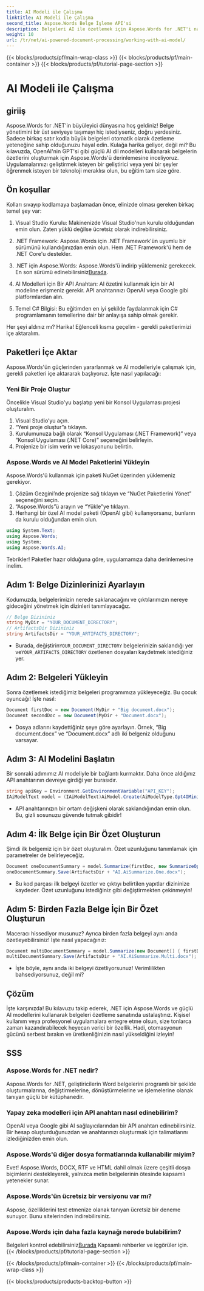 ```yaml
---
title: AI Modeli ile Çalışma
linktitle: AI Modeli ile Çalışma
second_title: Aspose.Words Belge İşleme API'si
description: Belgeleri AI ile özetlemek için Aspose.Words for .NET'i nasıl kullanacağınızı öğrenin. Belge yönetimini geliştirmek için kolay adımlar.
weight: 10
url: /tr/net/ai-powered-document-processing/working-with-ai-model/
---
```


{{< blocks/products/pf/main-wrap-class >}}
{{< blocks/products/pf/main-container >}}
{{< blocks/products/pf/tutorial-page-section >}}

# AI Modeli ile Çalışma

## giriiş

Aspose.Words for .NET'in büyüleyici dünyasına hoş geldiniz! Belge yönetimini bir üst seviyeye taşımayı hiç istediyseniz, doğru yerdesiniz. Sadece birkaç satır kodla büyük belgeleri otomatik olarak özetleme yeteneğine sahip olduğunuzu hayal edin. Kulağa harika geliyor, değil mi? Bu kılavuzda, OpenAI'nin GPT'si gibi güçlü AI dil modelleri kullanarak belgelerin özetlerini oluşturmak için Aspose.Words'ü derinlemesine inceliyoruz. Uygulamalarınızı geliştirmek isteyen bir geliştirici veya yeni bir şeyler öğrenmek isteyen bir teknoloji meraklısı olun, bu eğitim tam size göre.

## Ön koşullar

Kolları sıvayıp kodlamaya başlamadan önce, elinizde olması gereken birkaç temel şey var:

1. Visual Studio Kurulu: Makinenizde Visual Studio'nun kurulu olduğundan emin olun. Zaten yüklü değilse ücretsiz olarak indirebilirsiniz.
  
2. .NET Framework: Aspose.Words için .NET Framework'ün uyumlu bir sürümünü kullandığınızdan emin olun. Hem .NET Framework'ü hem de .NET Core'u destekler.

3.  .NET için Aspose.Words: Aspose.Words'ü indirip yüklemeniz gerekecek. En son sürümü edinebilirsiniz[Burada](https://releases.aspose.com/words/net/).

4. AI Modelleri için Bir API Anahtarı: AI özetini kullanmak için bir AI modeline erişmeniz gerekir. API anahtarınızı OpenAI veya Google gibi platformlardan alın.

5. Temel C# Bilgisi: Bu eğitimden en iyi şekilde faydalanmak için C# programlamanın temellerine dair bir anlayışa sahip olmak gerekir.

Her şeyi aldınız mı? Harika! Eğlenceli kısma geçelim - gerekli paketlerimizi içe aktaralım.

## Paketleri İçe Aktar

Aspose.Words'ün güçlerinden yararlanmak ve AI modelleriyle çalışmak için, gerekli paketleri içe aktararak başlıyoruz. İşte nasıl yapılacağı:

### Yeni Bir Proje Oluştur

Öncelikle Visual Studio'yu başlatıp yeni bir Konsol Uygulaması projesi oluşturalım.

1. Visual Studio’yu açın.
2. “Yeni proje oluştur”a tıklayın.
3. Kurulumunuza bağlı olarak “Konsol Uygulaması (.NET Framework)” veya “Konsol Uygulaması (.NET Core)” seçeneğini belirleyin.
4. Projenize bir isim verin ve lokasyonunu belirtin.

### Aspose.Words ve AI Model Paketlerini Yükleyin

Aspose.Words'ü kullanmak için paketi NuGet üzerinden yüklemeniz gerekiyor.

1. Çözüm Gezgini’nde projenize sağ tıklayın ve “NuGet Paketlerini Yönet” seçeneğini seçin.
2. “Aspose.Words”ü arayın ve “Yükle”ye tıklayın.
3. Herhangi bir özel AI model paketi (OpenAI gibi) kullanıyorsanız, bunların da kurulu olduğundan emin olun.
```csharp
using System.Text;
using Aspose.Words;
using System;
using Aspose.Words.AI;
```
Tebrikler! Paketler hazır olduğuna göre, uygulamamıza daha derinlemesine inelim.

## Adım 1: Belge Dizinlerinizi Ayarlayın

Kodumuzda, belgelerimizin nerede saklanacağını ve çıktılarımızın nereye gideceğini yönetmek için dizinleri tanımlayacağız. 

```csharp
// Belge Dizininiz
string MyDir = "YOUR_DOCUMENT_DIRECTORY";
// ArtifactsDir Dizininiz
string ArtifactsDir = "YOUR_ARTIFACTS_DIRECTORY";
```

-  Burada, değiştirin`YOUR_DOCUMENT_DIRECTORY` belgelerinizin saklandığı yer ve`YOUR_ARTIFACTS_DIRECTORY` özetlenen dosyaları kaydetmek istediğiniz yer.

## Adım 2: Belgeleri Yükleyin

Sonra özetlemek istediğimiz belgeleri programımıza yükleyeceğiz. Bu çocuk oyuncağı! İşte nasıl:

```csharp
Document firstDoc = new Document(MyDir + "Big document.docx");
Document secondDoc = new Document(MyDir + "Document.docx");
```

- Dosya adlarını kaydettiğiniz şeye göre ayarlayın. Örnek, “Big document.docx” ve “Document.docx” adlı iki belgeniz olduğunu varsayar.

## Adım 3: AI Modelini Başlatın

Bir sonraki adımımız AI modeliyle bir bağlantı kurmaktır. Daha önce aldığınız API anahtarının devreye girdiği yer burasıdır.

```csharp
string apiKey = Environment.GetEnvironmentVariable("API_KEY");
IAiModelText model = (IAiModelText)AiModel.Create(AiModelType.Gpt4OMini).WithApiKey(apiKey);
```

- API anahtarınızın bir ortam değişkeni olarak saklandığından emin olun. Bu, gizli sosunuzu güvende tutmak gibidir!

## Adım 4: İlk Belge için Bir Özet Oluşturun

Şimdi ilk belgemiz için bir özet oluşturalım. Özet uzunluğunu tanımlamak için parametreler de belirleyeceğiz.

```csharp
Document oneDocumentSummary = model.Summarize(firstDoc, new SummarizeOptions() { SummaryLength = SummaryLength.Short });
oneDocumentSummary.Save(ArtifactsDir + "AI.AiSummarize.One.docx");
```

- Bu kod parçası ilk belgeyi özetler ve çıktıyı belirtilen yapıtlar dizininize kaydeder. Özet uzunluğunu istediğiniz gibi değiştirmekten çekinmeyin!

## Adım 5: Birden Fazla Belge İçin Bir Özet Oluşturun

Maceracı hissediyor musunuz? Ayrıca birden fazla belgeyi aynı anda özetleyebilirsiniz! İşte nasıl yapacağınız:

```csharp
Document multiDocumentSummary = model.Summarize(new Document[] { firstDoc, secondDoc }, new SummarizeOptions() { SummaryLength = SummaryLength.Long });
multiDocumentSummary.Save(ArtifactsDir + "AI.AiSummarize.Multi.docx");
```

- İşte böyle, aynı anda iki belgeyi özetliyorsunuz! Verimlilikten bahsediyorsunuz, değil mi?

## Çözüm

İşte karşınızda! Bu kılavuzu takip ederek, .NET için Aspose.Words ve güçlü AI modellerini kullanarak belgeleri özetleme sanatında ustalaştınız. Kişisel kullanım veya profesyonel uygulamalara entegre etme olsun, size tonlarca zaman kazandırabilecek heyecan verici bir özellik. Hadi, otomasyonun gücünü serbest bırakın ve üretkenliğinizin nasıl yükseldiğini izleyin!

## SSS

### Aspose.Words for .NET nedir?
Aspose.Words for .NET, geliştiricilerin Word belgelerini programlı bir şekilde oluşturmalarına, değiştirmelerine, dönüştürmelerine ve işlemelerine olanak tanıyan güçlü bir kütüphanedir.

### Yapay zeka modelleri için API anahtarı nasıl edinebilirim?
OpenAI veya Google gibi AI sağlayıcılarından bir API anahtarı edinebilirsiniz. Bir hesap oluşturduğunuzdan ve anahtarınızı oluşturmak için talimatlarını izlediğinizden emin olun.

### Aspose.Words'ü diğer dosya formatlarında kullanabilir miyim?
Evet! Aspose.Words, DOCX, RTF ve HTML dahil olmak üzere çeşitli dosya biçimlerini destekleyerek, yalnızca metin belgelerinin ötesinde kapsamlı yetenekler sunar.

### Aspose.Words'ün ücretsiz bir versiyonu var mı?
Aspose, özelliklerini test etmenize olanak tanıyan ücretsiz bir deneme sunuyor. Bunu sitelerinden indirebilirsiniz.

### Aspose.Words için daha fazla kaynağı nerede bulabilirim?
 Belgeleri kontrol edebilirsiniz[Burada](https://reference.aspose.com/words/net/) Kapsamlı rehberler ve içgörüler için.
{{< /blocks/products/pf/tutorial-page-section >}}

{{< /blocks/products/pf/main-container >}}
{{< /blocks/products/pf/main-wrap-class >}}

{{< blocks/products/products-backtop-button >}}
